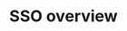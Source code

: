 ---
title: SSO overview
keywords: ...
last_updated: February 27, 2017
tags: 
summary: "How to set up an SSO"
sidebar: home_sidebar
permalink: SSO.html
folder: Services
---